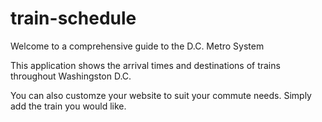 # train-schedule
Welcome to a comprehensive guide to the D.C. Metro System

This application shows the arrival times and destinations of trains throughout Washingston D.C.

You can also customze your website to suit your commute needs. Simply add the train you would like.